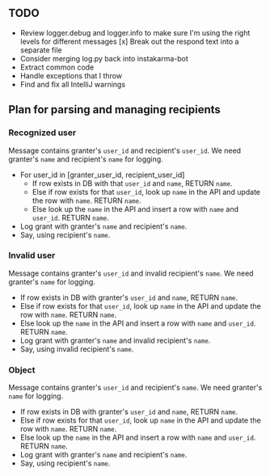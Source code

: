 ## TODO

- Review logger.debug and logger.info to make sure I'm using the right levels for different messages
[x] Break out the respond text into a separate file
- Consider merging log.py back into instakarma-bot
- Extract common code
- Handle exceptions that I throw
- Find and fix all IntelliJ warnings

## Plan for parsing and managing recipients

### Recognized user

Message contains granter's `user_id` and recipient's `user_id`.
We need granter's `name` and recipient's `name` for logging.

* For user_id in [granter_user_id, recipient_user_id] 
   * If row exists in DB with that `user_id` and `name`, RETURN `name`.
   * Else if row exists for that `user_id`, look up `name` in the API and update the row with `name`. RETURN `name`.
   * Else look up the `name` in the API and insert a row with `name` and `user_id`. RETURN `name`.
* Log grant with granter's `name` and recipient's `name`.
* Say, using recipient's `name`.


### Invalid user

Message contains granter's `user_id` and invalid recipient's `name`. 
We need granter's `name` for logging.

* If row exists in DB with granter's `user_id` and `name`, RETURN `name`.
* Else if row exists for that `user_id`, look up `name` in the API and update the row with `name`. RETURN `name`.
* Else look up the `name` in the API and insert a row with `name` and `user_id`. RETURN `name`.
* Log grant with granter's `name` and invalid recipient's `name`.
* Say, using invalid recipient's `name`.


### Object

Message contains granter's `user_id` and recipient's `name`.
We need granter's `name` for logging.

* If row exists in DB with granter's `user_id` and `name`, RETURN `name`.
* Else if row exists for that `user_id`, look up `name` in the API and update the row with `name`. RETURN `name`.
* Else look up the `name` in the API and insert a row with `name` and `user_id`. RETURN `name`.
* Log grant with granter's `name` and recipient's `name`.
* Say, using recipient's `name`.
